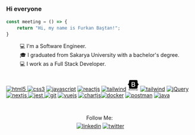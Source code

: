 ### Hi everyone

```javascript
const meeting = () => {
    return "Hi, my name is Furkan Baştan!";
}
```
<div style="display: flex; align-items: center; flex-direction: column; gap: 15px;">

<div>
💻 I'm a Software Engineer. <br>
🎓 I graduated from Sakarya University with a bachelor's degree. <br>
💻 I work as a Full Stack Developer. <br>
</div>

<p>
<a href="https://www.w3.org/html/" target="_blank"><img src="https://www.vectorlogo.zone/logos/w3_html5/w3_html5-icon.svg" alt="html5" width="30" height="30" /> </a> 
<a href="https://www.w3schools.com/css/" target="_blank"><img src="https://www.vectorlogo.zone/logos/w3_css/w3_css-icon.svg" alt="css3" width="30" height="30" /></a>
<a href="https://www.w3schools.com/js/" target="_blank"><img src="https://upload.vectorlogo.zone/logos/javascript/images/806c2e30-cf85-4b36-81bb-037049603c34.svg" alt="javascript" width="30" height="30" /></a>
<a href="https://reactjs.org/" target="_blank"> <img src="https://www.vectorlogo.zone/logos/reactjs/reactjs-icon.svg" alt="reactjs" width="30" height="30" /></a>
<a href="https://www.typescriptlang.org/" target="_blank"><img src="https://upload.vectorlogo.zone/logos/typescriptlang/images/235f610f-bc79-428a-9511-b3de5c3b1208.svg" alt="tailwind" width="30" height="30" /></a>
<a href="https://getbootstrap.com" target="_blank"><img src="https://raw.githubusercontent.com/devicons/devicon/master/icons/bootstrap/bootstrap-plain-wordmark.svg"alt="bootstrap" width="30" height="30" /></a>
<a href="https://tailwindcss.com/" target="_blank"><img src="https://www.vectorlogo.zone/logos/tailwindcss/tailwindcss-icon.svg" alt="tailwind" width="30" height="30" /></a>
<a href="https://jquery.com/" target="_blank"><img src="https://www.vectorlogo.zone/logos/jquery/jquery-vertical.svg" alt="jQuery" width="30" height="30" /> </a> 
<a href="https://nextjs.org/" target="_blank"><img src="https://cdn.worldvectorlogo.com/logos/next-js.svg" alt="nextjs" width="30" height="30" /> </a>  
<a href="https://jestjs.io/" target="_blank"><img src="https://www.vectorlogo.zone/logos/jestjsio/jestjsio-ar21.svg" alt="jest" width="60" height="30" /> </a> 
<a href="https://git-scm.com/" target="_blank"><img src="https://www.vectorlogo.zone/logos/git-scm/git-scm-icon.svg" alt="git" width="30" height="30"><a>
<a href="https://vuejs.org/" target="_blank"><img src="https://www.vectorlogo.zone/logos/vuejs/vuejs-icon.svg" alt="vuejs" width="30" height="30" /></a>
<a href="https://www.chartjs.org" target="_blank"><img src="https://www.chartjs.org/media/logo-title.svg" alt="chartjs" width="30" height="30" /></a><a href="https://www.docker.com/" target="_blank"><img src="https://www.vectorlogo.zone/logos/docker/docker-icon.svg" alt="docker" width="30" height="30" /></a>
<a href="https://postman.com" target="_blank"> <img src="https://www.vectorlogo.zone/logos/getpostman/getpostman-icon.svg" alt="postman" width="30" height="30" /></a>
<a href="https://www.java.com/" target="_blank"> <img src="https://www.vectorlogo.zone/logos/java/java-icon.svg" alt="java" width="30" height="30" /><a>
</p>

<div style="display: flex; flex-direction: column; align-items: center; gap: 5px;">
<div>Follow Me:</div>
<div style="display: flex; justify-content: center; gap: 4px;">
<a href="https://tr.linkedin.com/in/furkan-ba%C5%9Ftan-88091a255" target="_blank"><img src="https://www.vectorlogo.zone/logos/linkedin/linkedin-tile.svg" alt="linkedin" width="30" height="30" /> </a>
<a href="https://twitter.com" target="_blank"><img src="https://www.vectorlogo.zone/logos/twitter/twitter-tile.svg" alt="twitter" width="30" height="30" /> </a>
</div>
</div>

</div>

<!-- 
### Hey Merhaba 👋

Merhaba ben Furkan! Sakarya Üniversitesi Bilgisayar Mühendisliği 4. Sınıf Öğrencisiyim  
Backend, Frontent ve RestAPI alanlarında kendimi geliştirmekteyim. Öğrenmeye açığım ve yeni teknolojileri yakından tekip ediyorum.  
Şu an aktif olarak Angular öğreniyorum ve HTML CSS BOOTSTRAP ve Webpack kullanarak web siteleri geliştiriyorum.  
Yazılıma ilk başladığım zamandan bu yana çok fazla şey öğrenmiş olsamda hala bilmediğim birçok şey var ve bu konuları araştırmak, öğrenmek ve uygulamak şu andaki en büyük tutkum.  
Yazılımdan zaman buldukça spor yapıyorum ve film izliyorum.  


**furkanbastan/furkanbastan** is a ✨ _special_ ✨ repository because its `README.md` (this file) appears on your GitHub profile.

Here are some ideas to get you started:

- 🔭 I’m currently working on ...
- 🌱 I’m currently learning ...
- 👯 I’m looking to collaborate on ...
- 🤔 I’m looking for help with ...
- 💬 Ask me about ...
- 📫 How to reach me: ...
- 😄 Pronouns: ...
- ⚡ Fun fact: ...
-->
